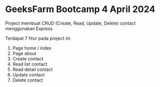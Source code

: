 # GeeksFarm Bootcamp 4 April 2024
Project membuat CRUD (Create, Read, Update, Delete) contact menggunakan Express

Terdapat 7 fitur pada project ini
1. Page home / index
2. Page about
3. Create contact
4. Read list contact
5. Read detail contact
6. Update contact
7. Delete contact
